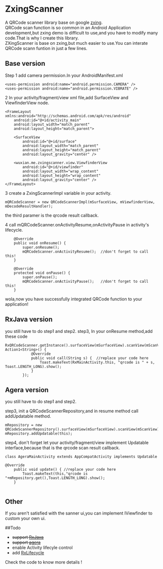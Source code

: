 # ZxingScanner
A QRCode scanner library base on google [zxing](https://github.com/zxing/zxing).                       
QRCode scan function is so common in an Android Application development,but zxing demo is difficult to use,and you have to modify many code.That is why I create this library.                     
ZXingScanner is base on zxing,but much easier to use.You can interate QRCode scann funtion in just a few lines.                        

##  Base version
Step 1 add camera permission.In your AndroidManifest.xml          

````
<uses-permission android:name="android.permission.CAMERA" />
<uses-permission android:name="android.permission.VIBRATE" />

````                                     
2 In your activity/fragment/view xml file,add SurfaceView and ViewfinderView node.                 

````
<FrameLayout xmlns:android="http://schemas.android.com/apk/res/android"
    android:id="@+id/activity_main"
    android:layout_width="match_parent"
    android:layout_height="match_parent">

    <SurfaceView
        android:id="@+id/surface"
        android:layout_width="match_parent"
        android:layout_height="match_parent"
        android:layout_gravity="center" />

    <wuxian.me.zxingscanner.view.ViewfinderView
        android:id="@+id/viewfinder"
        android:layout_width="wrap_content"
        android:layout_height="wrap_content"
        android:layout_gravity="center" />
</FrameLayout>
````
3 create a ZxingScannerImpl variable in your activity.        
           
````
mQRCodeScanner = new QRCodeScannerImpl(mSurfaceView, mViewfinderView, mDecodeResultHandler);
````
the third paramer is the qrcode result callback.

4 call mQRCodeScanner.onActivityResume,onActivityPause in activity's lifecycle.                         

````
    @Override
    public void onResume() {
        super.onResume();
        mQRCodeScanner.onActivityResume();  //don't forget to call this!
    }

    @Override
    protected void onPause() {
        super.onPause();
        mQRCodeScanner.onActivityPause();   //don't forget to call this!
    }
````

wola,now you have successfully integrated QRCode function to your application!  

##  RxJava version
you still have to do step1 and step2.
step3, In your onResume method,add these code                   

````
RxQRCodeScanner.getInstance().surfaceView(mSurfaceView).scanView(mScanView).scan().subscribe(new Action1<String>() {
            @Override
            public void call(String s) {  //replace your code here
                Toast.makeText(RxMainActivity.this, "qrcode is " + s, Toast.LENGTH_LONG).show();
            }
        });
````
##  Agera version
you still have to do step1 and step2.                        

step3, init a QRCodeScannerRepository,and in resume method call addUpdatable method.                   

````
mRepository = new QRCodeScannerRepository().surfaceView(mSurfaceView).scanView(mScanView);
mRepository.addUpdatable(this);      
````
step4, don't forget let your activity/fragment/view implement Updatable interface,because that is the qrcode scan result callback.           

````
class AgeraMainActivity extends AppCompatActivity implements Updatable

@Override
    public void update() { //replace your code here
        Toast.makeText(this,"qrcode is "+mRepository.get(),Toast.LENGTH_LONG).show();
    }
      
````

##  Other
        
If you aren't satisfied with the sanner ui,you can implement IViewfinder to custom your own ui. 

##Todo             
* ~~support [RxJava](https://github.com/ReactiveX/RxJava)~~
* ~~support [agera](https://github.com/google/agera)~~
* enable Activity lifecyle control
* add [RxLifecycle](https://github.com/trello/RxLifecycle)     
 

Check the code to know more details !


